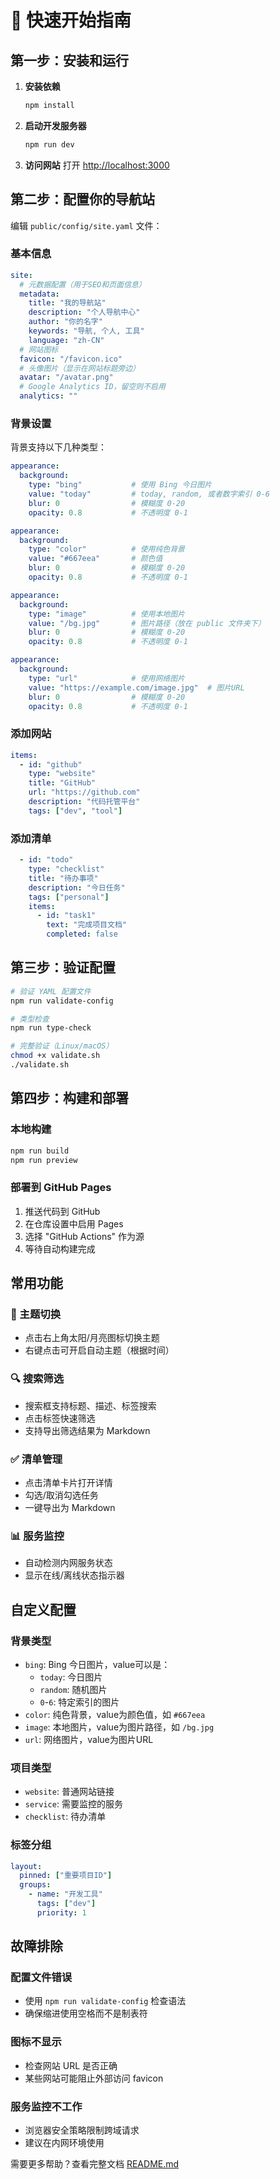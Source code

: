 # 🚀 快速开始指南

## 第一步：安装和运行

1. **安装依赖**
   ```bash
   npm install
   ```

2. **启动开发服务器**
   ```bash
   npm run dev
   ```

3. **访问网站**
   打开 [http://localhost:3000](http://localhost:3000)

## 第二步：配置你的导航站

编辑 `public/config/site.yaml` 文件：

### 基本信息
```yaml
site:
  # 元数据配置（用于SEO和页面信息）
  metadata:
    title: "我的导航站"
    description: "个人导航中心"
    author: "你的名字"
    keywords: "导航, 个人, 工具"
    language: "zh-CN"
  # 网站图标
  favicon: "/favicon.ico"
  # 头像图片（显示在网站标题旁边）
  avatar: "/avatar.png"
  # Google Analytics ID，留空则不启用
  analytics: ""
```

### 背景设置

背景支持以下几种类型：

```yaml
appearance:
  background:
    type: "bing"           # 使用 Bing 今日图片
    value: "today"         # today, random, 或者数字索引 0-6
    blur: 0                # 模糊度 0-20
    opacity: 0.8           # 不透明度 0-1
```

```yaml
appearance:
  background:
    type: "color"          # 使用纯色背景
    value: "#667eea"       # 颜色值
    blur: 0                # 模糊度 0-20
    opacity: 0.8           # 不透明度 0-1
```

```yaml
appearance:
  background:
    type: "image"          # 使用本地图片
    value: "/bg.jpg"       # 图片路径（放在 public 文件夹下）
    blur: 0                # 模糊度 0-20
    opacity: 0.8           # 不透明度 0-1
```

```yaml
appearance:
  background:
    type: "url"            # 使用网络图片
    value: "https://example.com/image.jpg"  # 图片URL
    blur: 0                # 模糊度 0-20
    opacity: 0.8           # 不透明度 0-1
```

### 添加网站
```yaml
items:
  - id: "github"
    type: "website"
    title: "GitHub"
    url: "https://github.com"
    description: "代码托管平台"
    tags: ["dev", "tool"]
```

### 添加清单
```yaml
  - id: "todo"
    type: "checklist"
    title: "待办事项"
    description: "今日任务"
    tags: ["personal"]
    items:
      - id: "task1"
        text: "完成项目文档"
        completed: false
```

## 第三步：验证配置

```bash
# 验证 YAML 配置文件
npm run validate-config

# 类型检查
npm run type-check

# 完整验证（Linux/macOS）
chmod +x validate.sh
./validate.sh
```

## 第四步：构建和部署

### 本地构建
```bash
npm run build
npm run preview
```

### 部署到 GitHub Pages
1. 推送代码到 GitHub
2. 在仓库设置中启用 Pages
3. 选择 "GitHub Actions" 作为源
4. 等待自动构建完成

## 常用功能

### 🎨 主题切换
- 点击右上角太阳/月亮图标切换主题
- 右键点击可开启自动主题（根据时间）

### 🔍 搜索筛选
- 搜索框支持标题、描述、标签搜索
- 点击标签快速筛选
- 支持导出筛选结果为 Markdown

### ✅ 清单管理
- 点击清单卡片打开详情
- 勾选/取消勾选任务
- 一键导出为 Markdown

### 📊 服务监控
- 自动检测内网服务状态
- 显示在线/离线状态指示器

## 自定义配置

### 背景类型
- `bing`: Bing 今日图片，value可以是：
  - `today`: 今日图片
  - `random`: 随机图片
  - `0`-`6`: 特定索引的图片
- `color`: 纯色背景，value为颜色值，如 `#667eea`
- `image`: 本地图片，value为图片路径，如 `/bg.jpg`
- `url`: 网络图片，value为图片URL

### 项目类型
- `website`: 普通网站链接
- `service`: 需要监控的服务
- `checklist`: 待办清单

### 标签分组
```yaml
layout:
  pinned: ["重要项目ID"]
  groups:
    - name: "开发工具"
      tags: ["dev"]
      priority: 1
```

## 故障排除

### 配置文件错误
- 使用 `npm run validate-config` 检查语法
- 确保缩进使用空格而不是制表符

### 图标不显示
- 检查网站 URL 是否正确
- 某些网站可能阻止外部访问 favicon

### 服务监控不工作
- 浏览器安全策略限制跨域请求
- 建议在内网环境使用

需要更多帮助？查看完整文档 [README.md](README.md)
